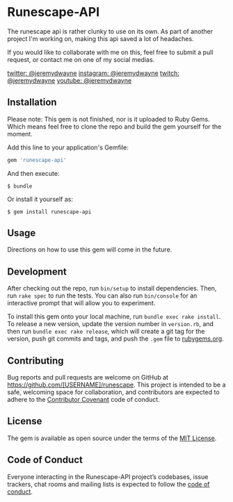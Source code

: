 # Runescape-API

The runescape api is rather clunky to use on its own. As part of another project I'm
working on, making this api saved a lot of headaches.

If you would like to collaborate with me on this, feel free to submit a pull request, or
contact me on one of my social medias.

[twitter:   @jeremydwayne](http://www.twitter.com/jeremydwayne)
[instagram: @jeremydwayne](http://www.instagram.com/jeremydwayne)
[twitch:    @jeremydwayne](http://www.twitch.com/jeremydwayne)
[youtube:   @jeremydwayne](http://www.youtube.com/jeremydwayne)

## Installation

Please note: This gem is not finished, nor is it uploaded to Ruby Gems. Which means feel
free to clone the repo and build the gem yourself for the moment.

Add this line to your application's Gemfile:

```ruby
gem 'runescape-api'
```

And then execute:

    $ bundle

Or install it yourself as:

    $ gem install runescape-api

## Usage

Directions on how to use this gem will come in the future.

## Development

After checking out the repo, run `bin/setup` to install dependencies. Then, run `rake spec` to run the tests. You can also run `bin/console` for an interactive prompt that will allow you to experiment.

To install this gem onto your local machine, run `bundle exec rake install`. To release a new version, update the version number in `version.rb`, and then run `bundle exec rake release`, which will create a git tag for the version, push git commits and tags, and push the `.gem` file to [rubygems.org](https://rubygems.org).

## Contributing

Bug reports and pull requests are welcome on GitHub at https://github.com/[USERNAME]/runescape. This project is intended to be a safe, welcoming space for collaboration, and contributors are expected to adhere to the [Contributor Covenant](http://contributor-covenant.org) code of conduct.

## License

The gem is available as open source under the terms of the [MIT License](http://opensource.org/licenses/MIT).

## Code of Conduct

Everyone interacting in the Runescape-API project’s codebases, issue trackers, chat rooms and mailing lists is expected to follow the [code of conduct](https://github.com/[USERNAME]/runescape/blob/master/CODE_OF_CONDUCT.md).
